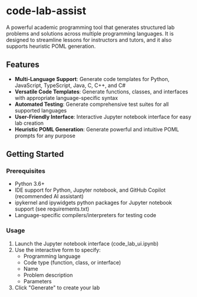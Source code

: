 # code-lab-assist

A powerful academic programming tool that generates structured lab problems and solutions across multiple programming languages. It is designed to streamline lessons for instructors and tutors, and it also supports heuristic POML generation.

## Features

- **Multi-Language Support**: Generate code templates for Python, JavaScript, TypeScript, Java, C, C++, and C#
- **Versatile Code Templates**: Generate functions, classes, and interfaces with appropriate language-specific syntax
- **Automated Testing**: Generate comprehensive test suites for all supported languages
- **User-Friendly Interface**: Interactive Jupyter notebook interface for easy lab creation
- **Heuristic POML Generation**: Generate powerful and intuitive POML prompts for any purpose

## Getting Started

### Prerequisites

- Python 3.6+
- IDE support for Python, Jupyter notebook, and GitHub Copilot (recommended AI assistant)
- ipykernel and ipywidgets python packages for Jupyter notebook support (see requirements.txt)
- Language-specific compilers/interpreters for testing code

### Usage

1. Launch the Jupyter notebook interface (code_lab_ui.ipynb)
2. Use the interactive form to specify:
   - Programming language
   - Code type (function, class, or interface)
   - Name
   - Problem description
   - Parameters
3. Click "Generate" to create your lab

